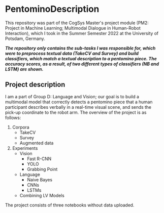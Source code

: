 # PentominoDescription

This repository was part of the CogSys Master's project module (PM2: Project in Machine Learning; Multimodal Dialogue in Human-Robot Interaction), which I took in the Summer Semester 2022 at the University of Potsdam, Germany.

***The repository only contains the sub-tasks I was responsible for, which were to preprocess textual data (TakeCV and Survey) and build classifiers, which match a textual description to a pentomino piece. The accuracy scores, as a result, of two different types of classifiers (NB and LSTM) are shown.***

## Project description

I am a part of Group D: Language and Vision; our goal is to build a multimodal model that correctly detects a pentomino piece that a human participant describes verbally in a real-time visual scene, and sends the pick-up coordinate to the robot arm. The overview of the project is as follows:
1. Corpora
   - TakeCV
   - Survey
   - Augmented data
2. Experiments
   - Vision
     - Fast R-CNN
     - YOLO
     - Grabbing Point
   - Language
     - Naive Bayes 
     - CNNs
     - LSTMs
   - Combining LV Models

The project consists of three notebooks without data uploaded.
